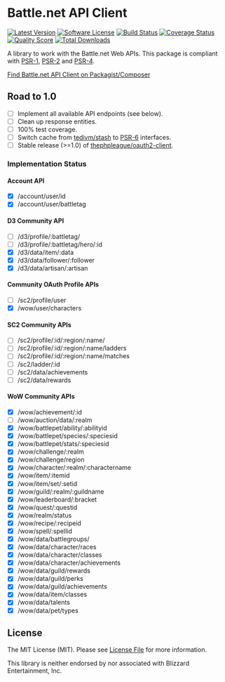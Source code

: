 # Battle.net API Client

[![Latest Version](https://img.shields.io/github/release/pwnraid/bnet.svg?style=flat-square)](https://github.com/pwnraid/bnet/releases)
[![Software License](https://img.shields.io/badge/license-MIT-brightgreen.svg?style=flat-square)](LICENSE)
[![Build Status](https://img.shields.io/travis/pwnraid/bnet/master.svg?style=flat-square)](https://travis-ci.org/pwnraid/bnet)
[![Coverage Status](https://img.shields.io/scrutinizer/coverage/g/pwnraid/bnet.svg?style=flat-square)](https://scrutinizer-ci.com/g/pwnraid/bnet/code-structure)
[![Quality Score](https://img.shields.io/scrutinizer/g/pwnraid/bnet.svg?style=flat-square)](https://scrutinizer-ci.com/g/pwnraid/bnet)
[![Total Downloads](https://img.shields.io/packagist/dt/pwnraid/bnet.svg?style=flat-square)](https://packagist.org/packages/pwnraid/bnet)

A library to work with the Battle.net Web APIs. This package is compliant with [PSR-1], [PSR-2] and [PSR-4].

[Find Battle.net API Client on Packagist/Composer](https://packagist.org/packages/pwnraid/bnet)

[PSR-1]: https://github.com/php-fig/fig-standards/blob/master/accepted/PSR-1-basic-coding-standard.md
[PSR-2]: https://github.com/php-fig/fig-standards/blob/master/accepted/PSR-2-coding-style-guide.md
[PSR-4]: https://github.com/php-fig/fig-standards/blob/master/accepted/PSR-4-autoloader.md

## Road to 1.0

- [ ] Implement all available API endpoints (see below).
- [ ] Clean up response entities.
- [ ] 100% test coverage.
- [ ] Switch cache from [tedivm/stash](https://github.com/tedious/Stash) to [PSR-6](https://github.com/php-fig/fig-standards/blob/master/proposed/cache.md) interfaces.
- [ ] Stable release (>=1.0) of [thephpleague/oauth2-client](https://github.com/thephpleague/oauth2-client).

### Implementation Status

#### Account API

- [x] /account/user/id
- [x] /account/user/battletag

#### D3 Community API

- [ ] /d3/profile/:battletag/
- [ ] /d3/profile/:battletag/hero/:id
- [x] /d3/data/item/:data
- [x] /d3/data/follower/:follower
- [x] /d3/data/artisan/:artisan

#### Community OAuth Profile APIs

- [ ] /sc2/profile/user
- [x] /wow/user/characters

#### SC2 Community APIs

- [ ] /sc2/profile/:id/:region/:name/
- [ ] /sc2/profile/:id/:region/:name/ladders
- [ ] /sc2/profile/:id/:region/:name/matches
- [ ] /sc2/ladder/:id
- [ ] /sc2/data/achievements
- [ ] /sc2/data/rewards

#### WoW Community APIs

- [x] /wow/achievement/:id
- [ ] /wow/auction/data/:realm
- [x] /wow/battlepet/ability/:abilityid
- [x] /wow/battlepet/species/:speciesid
- [x] /wow/battlepet/stats/:speciesid
- [x] /wow/challenge/:realm
- [x] /wow/challenge/region
- [x] /wow/character/:realm/:charactername
- [x] /wow/item/:itemid
- [x] /wow/item/set/:setid
- [x] /wow/guild/:realm/:guildname
- [x] /wow/leaderboard/:bracket
- [x] /wow/quest/:questid
- [x] /wow/realm/status
- [x] /wow/recipe/:recipeid
- [x] /wow/spell/:spellid
- [x] /wow/data/battlegroups/
- [x] /wow/data/character/races
- [x] /wow/data/character/classes
- [x] /wow/data/character/achievements
- [x] /wow/data/guild/rewards
- [x] /wow/data/guild/perks
- [x] /wow/data/guild/achievements
- [x] /wow/data/item/classes
- [x] /wow/data/talents
- [x] /wow/data/pet/types

## License

The MIT License (MIT). Please see [License File](https://github.com/pwnraid/bnet/blob/master/LICENSE) for more information.

This library is neither endorsed by nor associated with Blizzard Entertainment, Inc.
